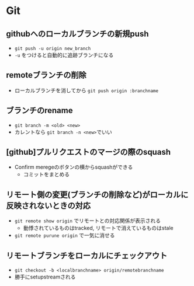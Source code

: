 # Git

## githubへのローカルブランチの新規push

* `git push -u origin new_branch`
* `-u` をつけると自動的に追跡ブランチになる

## remoteブランチの削除

* ローカルブランチを消してから `git push origin :branchname`

## ブランチのrename

* `git branch -m <old> <new>`
* カレントなら `git branch -n <new>`でいい

## [github]プルリクエストのマージの際のsquash

* Confirm meregeのボタンの横からsquashができる
  * コミットをまとめる

## リモート側の変更(ブランチの削除など)がローカルに反映されないときの対応

* `git remote show origin` でリモートとの対応関係が表示される
  * 動悸されているものはtracked, リモートで消えているものはstale
* `git remote purune origin` で一気に消せる

## リモートブランチをローカルにチェックアウト

* `git checkout -b <localbranchname> origin/remotebranchname`
* 勝手にsetupstreamされる